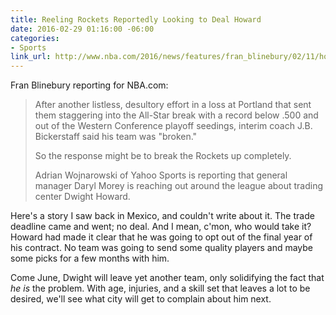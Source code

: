 ```yaml
---
title: Reeling Rockets Reportedly Looking to Deal Howard
date: 2016-02-29 01:16:00 -06:00
categories:
- Sports
link_url: http://www.nba.com/2016/news/features/fran_blinebury/02/11/houston-rockets-reaching-out-to-teams-to-see-about-deal-for-dwight-howard/index.html
---
```


Fran Blinebury reporting for NBA.com:

>After another listless, desultory effort in a loss at Portland that sent them staggering into the All-Star break with a record below .500 and out of the Western Conference playoff seedings, interim coach J.B. Bickerstaff said his team was "broken."
>
>So the response might be to break the Rockets up completely.
>
>Adrian Wojnarowski of Yahoo Sports is reporting that general manager Daryl Morey is reaching out around the league about trading center Dwight Howard.

Here's a story I saw back in Mexico, and couldn't write about it. The trade deadline came and went; no deal. And I mean, c'mon, who would take it? Howard had made it clear that he was going to opt out of the final year of his contract. No team was going to send some quality players and maybe some picks for a few months with him.

Come June, Dwight will leave yet another team, only solidifying the fact that *he is* the problem. With age, injuries, and a skill set that leaves a lot to be desired, we'll see what city will get to complain about him next.
